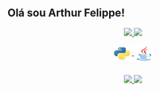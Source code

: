 ## Olá sou Arthur Felippe!

<div align="center">
  <a href="https://github.com/Thur17">
  <img height="180em" src="https://github-readme-stats.vercel.app/api?username=Thur17&show_icons=true&theme=dark&include_all_commits=true&count_private=true"/>
  <img height="180em" src="https://github-readme-stats.vercel.app/api/top-langs/?username=Thur17&layout=compact&langs_count=7&theme=dark"/>
</div>
  <div align="center">
<div style="display: inline_block"><br>
  
  <img align="center" alt="thur-Python" height="30" width="40" src="https://raw.githubusercontent.com/devicons/devicon/master/icons/python/python-original.svg">
 <img align="center" alt="thur-Python" height="30" width="40" src="https://github.com/devicons/devicon/blob/master/icons/java/java-original.svg">
</div>

  ##
<div align="center">
<div>
  <a href = "mailto:arthurthur17@gmail.com"><img src="https://img.shields.io/badge/-Gmail-%23333?style=for-the-badge&logo=gmail&logoColor=white" target="_blank">   </a> <a href="https://www.linkedin.com/in/arthur-felippe-5843ab21" target="_blank"><img src="https://img.shields.io/badge/-LinkedIn-%230077B5?style=for-the-badge&logo=linkedin&logoColor=white" target="_blank"></a> 
</div>   


